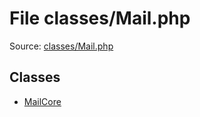 File classes/Mail.php
=========

Source: [classes/Mail.php](https://github.com/PrestaShop/PrestaShop/blob/1.6.0.1/classes/Mail.php)


Classes
-------

* [MailCore](class.MailCore.md)

